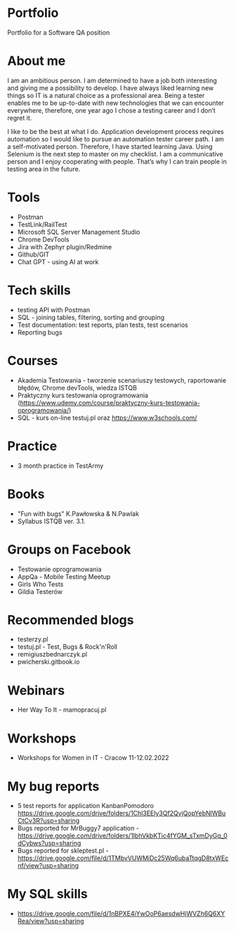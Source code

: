 # Portfolio
Portfolio for a Software QA position

# About me
 I am an ambitious person. I am determined to have a job both interesting and giving me a possibility to develop. I have always liked learning new things so IT is a natural choice as a professional area. Being a tester enables me to be up-to-date with new technologies that we can encounter everywhere, therefore, one year ago I chose a testing career and I don’t regret it.

I like to be the best at what I do. Application development process requires automation so I would like to pursue an automation tester career path. I am a self-motivated person. Therefore, I have started learning Java. Using Selenium is the next step to master on my checklist. 
I am a communicative person and I enjoy cooperating with people. That’s why I can train people in testing area in the future.

# Tools
  - Postman
  - TestLink/RailTest
  - Microsoft SQL Server Management Studio 
  - Chrome DevTools
  - Jira with Zephyr plugin/Redmine
  - Github/GIT
  - Chat GPT - using AI at work
  
# Tech skills
  - testing API with Postman
  - SQL - joining tables, filtering, sorting and grouping
  - Test documentation: test reports, plan tests, test scenarios
  - Reporting bugs
  
# Courses
  - Akademia Testowania - tworzenie scenariuszy testowych, raportowanie błędów, Chrome devTools, wiedza ISTQB
  - Praktyczny kurs testowania oprogramowania (https://www.udemy.com/course/praktyczny-kurs-testowania-oprogramowania/)
  - SQL - kurs on-line testuj.pl oraz https://www.w3schools.com/
 
 # Practice
  - 3 month practice in TestArmy
 
 # Books
  - "Fun with bugs" K.Pawłowska & N.Pawlak
  - Syllabus ISTQB ver. 3.1.

# Groups on Facebook
  - Testowanie oprogramowania
  - AppQa - Mobile Testing Meetup
  - Girls Who Tests
  - Gildia Testerów

# Recommended blogs
  - testerzy.pl
  - testuj.pl - Test, Bugs & Rock'n'Roll
  - remigiuszbednarczyk.pl
  - pwicherski.gitbook.io

# Webinars
  - Her Way To It - mamopracuj.pl

# Workshops
  - Workshops for Women in IT - Cracow 11-12.02.2022

# My bug reports
  - 5 test reports for application KanbanPomodoro https://drive.google.com/drive/folders/1Chl3EEly3Qf2QvjQopYebNlWBuCtCv3R?usp=sharing
  - Bugs reported for MrBuggy7 application - https://drive.google.com/drive/folders/1IbhVkbKTic4fYGM_sTxmDyGq_0dCybws?usp=sharing
  - Bugs reported for skleptest.pl - https://drive.google.com/file/d/1TMbvVUWMiDc25Wq6ubaTtqgD8txWEcnf/view?usp=sharing

# My SQL skills
  - https://drive.google.com/file/d/1nBPXE4iYwOoP6aesdwHjWVZh6Q6XYRea/view?usp=sharing


